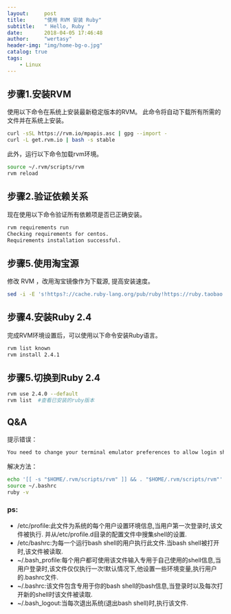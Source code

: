 ```yaml
---
layout:     post 
title:      "使用 RVM 安装 Ruby" 
subtitle:   " Hello, Ruby " 
date:       2018-04-05 17:46:48 
author:     "wertasy" 
header-img: "img/home-bg-o.jpg" 
catalog: true 
tags:
    - Linux
---
```



## 步骤1.安装RVM
使用以下命令在系统上安装最新稳定版本的RVM。
此命令将自动下载所有所需的文件并在系统上安装。

```bash
curl -sSL https://rvm.io/mpapis.asc | gpg --import -
curl -L get.rvm.io | bash -s stable
```

此外，运行以下命令加载rvm环境。

```bash
source ~/.rvm/scripts/rvm
rvm reload
```

## 步骤2.验证依赖关系
现在使用以下命令验证所有依赖项是否已正确安装。

```bash
rvm requirements run
Checking requirements for centos.
Requirements installation successful.
```

## 步骤5.使用淘宝源

修改 RVM ，改用淘宝镜像作为下载源, 提高安装速度。

```bash
sed -i -E 's!https?://cache.ruby-lang.org/pub/ruby!https://ruby.taobao.org/mirrors/ruby!' $rvm_path/config/db
```
## 步骤4.安装Ruby 2.4

完成RVM环境设置后，可以使用以下命令安装Ruby语言。

```bash
rvm list known
rvm install 2.4.1
```

## 步骤5.切换到Ruby 2.4

```bash
rvm use 2.4.0 --default
rvm list  #查看已安装的ruby版本
```

## Q&A
提示错误：

```bash
You need to change your terminal emulator preferences to allow login shell.
```

解决方法：

```bash
echo '[[ -s "$HOME/.rvm/scripts/rvm" ]] && . "$HOME/.rvm/scripts/rvm"' >>~/.bashrc
source ~/.bashrc
ruby -v
```

### ps:

- /etc/profile:此文件为系统的每个用户设置环境信息,当用户第一次登录时,该文件被执行. 并从/etc/profile.d目录的配置文件中搜集shell的设置.
- /etc/bashrc:为每一个运行bash shell的用户执行此文件.当bash shell被打开时,该文件被读取.
- ~/.bash_profile:每个用户都可使用该文件输入专用于自己使用的shell信息,当用户登录时,该文件仅仅执行一次!默认情况下,他设置一些环境变量,执行用户的.bashrc文件.
- ~/.bashrc:该文件包含专用于你的bash shell的bash信息,当登录时以及每次打开新的shell时该文件被读取.
- ~/.bash_logout:当每次退出系统(退出bash shell)时,执行该文件.

